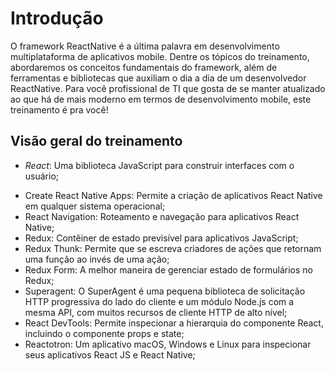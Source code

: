 # Introdução

O framework ReactNative é a última palavra em desenvolvimento multiplataforma de aplicativos mobile.
Dentre os tópicos do treinamento, abordaremos os conceitos fundamentais do framework, além de ferramentas e bibliotecas que auxiliam o dia a dia de um desenvolvedor ReactNative.
Para você profissional de TI que gosta de se manter atualizado ao que há de mais moderno em termos de desenvolvimento mobile, este treinamento é pra você!

<!--
## Pré-requisitos

Espera-se que o aluno possua prévio conhecimento nos tópicos abaixo para que possa tirar o máximo de aproveitamento do curso:

- ES6 - https://javascript.info/
- ReactJS - https://reactjs.org/tutorial/tutorial.html
- CSS - https://developer.mozilla.org/pt-BR/docs/Aprender/CSS/Introduction_to_CSS
-->

## Visão geral do treinamento

- *React*: Uma biblioteca JavaScript para construir interfaces com o usuário;
<!--
- *Expo*: Expo é um conjunto de ferramentas gratuito e de código aberto criado em torno do React Native para ajudá-lo a criar projetos iOS e Android nativos usando JavaScript e React;
-->
- Create React Native Apps: Permite a criação de aplicativos React Native em qualquer sistema operacional;
- React Navigation: Roteamento e navegação para aplicativos React Native;
- Redux: Contêiner de estado previsível para aplicativos JavaScript;
- Redux Thunk: Permite que se escreva criadores de ações que retornam uma função ao invés de uma ação;
- Redux Form: A melhor maneira de gerenciar estado de formulários no Redux;
- Superagent: O SuperAgent é uma pequena biblioteca de solicitação HTTP progressiva do lado do cliente e um módulo Node.js com a mesma API, com muitos recursos de cliente HTTP de alto nível;
- React DevTools: Permite inspecionar a hierarquia do componente React, incluindo o componente props e state;
- Reactotron: Um aplicativo macOS, Windows e Linux para inspecionar seus aplicativos React JS e React Native;
